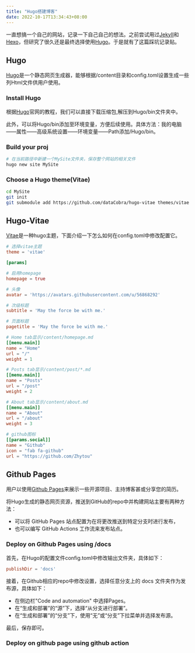 ```yaml
---
title: "Hugo搭建博客"
date: 2022-10-17T13:34:43+08:00
---
```


一直想搞一个自己的网站，记录一下自己自己的想法。之前尝试用过[JekyII](https://jekyllrb.com/)和[Hexo](https://hexo.io/zh-cn/)，但研究了很久还是最终选择使用[Hugo](https://gohugo.io/)。于是就有了这篇踩坑记录贴。

## Hugo

[Hugo](https://gohugo.io/)是一个静态网页生成器，能够根据/content目录和config.toml设置生成一些列Html文件供用户使用。

### Install Hugo

根据[Hugo](https://gohugo.io/getting-started/installing/)官网的教程，我们可以直接下载压缩包,解压到Hugo/bin文件夹中。

此外，可以将Hugo/bin添加至环境变量，方便后续使用。具体方法：我的电脑——属性——高级系统设置——环境变量——Path添加/Hugo/bin。

### Build your proj

``` bash
# 在当前路径中新建一个MySite文件夹，保存整个网站的相关文件
hugo new site MySite
```

### Choose a Hugo theme(Vitae)

``` bash
cd MySite
git init
git submodule add https://github.com/dataCobra/hugo-vitae themes/vitae
```

## Hugo-Vitae

[Vitae](https://github.com/dataCobra/hugo-vitae)是一种hugo主题，下面介绍一下怎么如何在config.toml中修改配置它。

``` toml
# 选择vitae主题
theme = 'vitae'

[params]

# 启用homepage
homepage = true

# 头像
avatar = 'https://avatars.githubusercontent.com/u/56868292'

# 次级标题
subtitle = 'May the force be with me.'

# 页面标题
pagetitle = 'May the force be with me.'

# Home tab显示/content/homepage.md
[[menu.main]]
name = "Home"
url = "/"
weight = 1

# Posts tab显示/content/post/*.md
[[menu.main]]
name = "Posts"
url = "/post"
weight = 2

# About tab显示/content/about.md
[[menu.main]]
name = "About"
url = "/about"
weight = 3

# github图标
[[params.social]]
name = "Github"
icon = "fab fa-github"
url = "https://github.com/Zhytou"

```

## Github Pages

用户以使用[Github Pages](https://docs.github.com/en/pages)来展示一些开源项目、主持博客甚或分享您的简历。

将Hugo生成的静态网页资源，推送到GitHub的repo中并构建网站主要有两种方法：

+ 可以将 GitHub Pages 站点配置为在将更改推送到特定分支时进行发布，
+ 也可以编写 GitHub Actions 工作流来发布站点。

### Deploy on Github Pages using /docs

首先，在Hugo的配置文件config.toml中修改输出文件夹，具体如下：

``` toml
publishDir = 'docs'
```

接着，在Github相应的repo中修改设置，选择任意分支上的 docs 文件夹作为发布源，具体如下：

+ 在侧边栏"Code and automation" 中选择Pages。
+ 在“生成和部署”的“源”下，选择“从分支进行部署”。
+ 在“生成和部署”的“分支”下，使用“无”或“分支”下拉菜单并选择发布源。

最后，保存即可。

### Deploy on github page using github action
